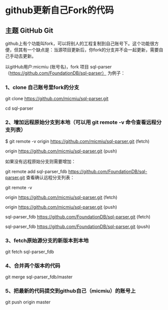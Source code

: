 # github更新自己Fork的代码

## 主题 GitHub Git

github上有个功能叫fork，可以将别人的工程复制到自己账号下。这个功能很方便，但其有一个缺点是：当源项目更新后，你fork的分支并不会一起更新，需要自己手动去更新。

以gitHub用户:micmiu (账号名)，fork 项目 sql-parser（https://github.com/FoundationDB/sql-parser） 为例子：

### 1、clone 自己账号里fork的分支

git clone https://github.com/micmiu/sql-parser.git

cd sql-parser

### 2、增加远程原始分支到本地（可以用 git remote -v 命令查看远程分支列表）

$ git remote -v
origin	https://github.com/micmiu/sql-parser.git (fetch)

origin	https://github.com/micmiu/sql-parser.git (push)

如果没有远程原始分支则需要增加：

git remote add sql-parser_fdb https://github.com/FoundationDB/sql-parser.git
查看确认远程分支列表：

git remote -v

origin	https://github.com/micmiu/sql-parser.git (fetch)

origin	https://github.com/micmiu/sql-parser.git (push)

sql-parser_fdb	https://github.com/FoundationDB/sql-parser.git (fetch)

sql-parser_fdb	https://github.com/FoundationDB/sql-parser.git (push)

### 3、fetch原始源分支的新版本到本地

git fetch sql-parser_fdb

### 4、合并两个版本的代码

git merge sql-parser_fdb/master

### 5、把最新的代码提交到github自己（micmiu）的账号上

git push origin master
